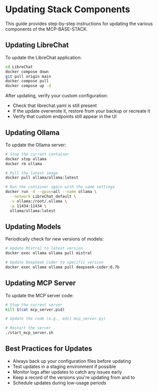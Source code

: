 # Updating Stack Components

This guide provides step-by-step instructions for updating the various components of the MCP-BASE-STACK.

## Updating LibreChat

To update the LibreChat application:

```bash
cd LibreChat
docker compose down
git pull origin main
docker compose pull
docker compose up -d
```

After updating, verify your custom configuration:
- Check that librechat.yaml is still present
- If the update overwrote it, restore from your backup or recreate it
- Verify that custom endpoints still appear in the UI

## Updating Ollama

To update the Ollama server:

```bash
# Stop the current container
docker stop ollama
docker rm ollama

# Pull the latest image
docker pull ollama/ollama:latest

# Run the container again with the same settings
docker run -d --gpus=all --name ollama \
  --network LibreChat_default \
  -v ollama:/root/.ollama \
  -p 11434:11434 \
  ollama/ollama:latest
```

## Updating Models

Periodically check for new versions of models:

```bash
# Update Mistral to latest version
docker exec ollama ollama pull mistral

# Update DeepSeek Coder to specific version
docker exec ollama ollama pull deepseek-coder:6.7b
```

## Updating MCP Server

To update the MCP server code:

```bash
# Stop the current server
kill $(cat mcp_server.pid)

# Update the code (e.g., edit mcp_server.py)

# Restart the server
./start_mcp_server.sh
```

## Best Practices for Updates

- Always back up your configuration files before updating
- Test updates in a staging environment if possible
- Monitor logs after updates to catch any issues early
- Keep a record of the versions you're updating from and to
- Schedule updates during low-usage periods